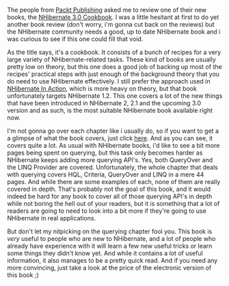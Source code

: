 The people from <a href="http://www.packtpub.com/">Packt Publishing</a> asked me to review one of their new books, the <a href="https://www.packtpub.com/nhibernate-3-0-cookbook/book">NHibernate 3.0 Cookbook</a>.  I was a little hesitant at first to do yet another book review (don't worry, i'm gonna cut back on the reviews) but the NHibernate community needs a good, up to date NHibernate book and i was curious to see if this one could fill that void.

As the title says, it's a cookbook.  It consists of a bunch of recipes for a very large variety of NHibernate-related tasks.  These kind of books are usually pretty low on theory, but this one does a good job of backing up most of the recipes' practical steps with just enough of the background theory that you do need to use NHibernate effectively.  I still prefer the approach used in <a href="http://www.amazon.com/NHibernate-Action-Pierre-Henri-Kuat%C3%A9/dp/1932394923/ref=sr_1_1?ie=UTF8&s=books&qid=1287952549&sr=8-1">NHibernate In Action</a>, which is more heavy on theory, but that book unfortunately targets NHibernate 1.2.  This one covers a lot of the new things that have been introduced in NHibernate 2, 2.1 and the upcoming 3.0 version and as such, is the most suitable NHibernate book available right now.

I'm not gonna go over each chapter like i usually do, so if you want to get a a glimpse of what the book covers, just click <a href="https://www.packtpub.com/toc/nhibernate-30-cookbook-table-contents">here</a>.  And as you can see, it covers quite a lot.  As usual with NHibernate books, i'd like to see a bit more pages being spent on querying, but this task only becomes harder as NHibernate keeps adding more querying API's.  Yes, both QueryOver and the LINQ Provider are covered.  Unfortunately, the whole chapter that deals with querying covers HQL, Criteria, QueryOver and LINQ in a mere 44 pages.  And while there are some examples of each, none of them are really covered in depth.  That's probably not the goal of this book, and it would indeed be hard for any book to cover all of those querying API's in depth while not boring the hell out of your readers, but it is something that a lot of readers are going to need to look into a bit more if they're going to use NHibernate in real applications.

But don't let my nitpicking on the querying chapter fool you.  This book is <em>very</em> useful to people who are new to NHibernate, and a lot of people who already have experience with it will learn a few new useful tricks or learn some things they didn't know yet.  And while it contains a lot of useful information, it also manages to be a pretty quick read.  And if you need any more convincing, just take a look at the price of the electronic version of this book ;)